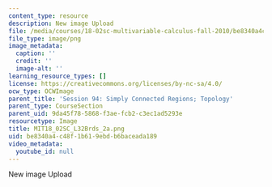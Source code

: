 ```yaml
---
content_type: resource
description: New image Upload
file: /media/courses/18-02sc-multivariable-calculus-fall-2010/be8340a4c48f1b619ebdb6baceada189_MIT18_02SC_L32Brds_2a.png
file_type: image/png
image_metadata:
  caption: ''
  credit: ''
  image-alt: ''
learning_resource_types: []
license: https://creativecommons.org/licenses/by-nc-sa/4.0/
ocw_type: OCWImage
parent_title: 'Session 94: Simply Connected Regions; Topology'
parent_type: CourseSection
parent_uid: 9da45f78-5868-f3ae-fcb2-c3ec1ad5293e
resourcetype: Image
title: MIT18_02SC_L32Brds_2a.png
uid: be8340a4-c48f-1b61-9ebd-b6baceada189
video_metadata:
  youtube_id: null
---
```

New image Upload